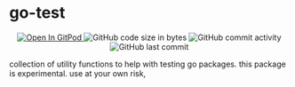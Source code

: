 # go-test

<p align="center">
  <a href="https://gitpod.io#https://github.com/da-moon/go-test">
    <img src="https://img.shields.io/badge/open%20in-gitpod-blue?logo=gitpod" alt="Open In GitPod">
  </a>
  <img src="https://img.shields.io/github/languages/code-size/da-moon/go-test" alt="GitHub code size in bytes">
  <img src="https://img.shields.io/github/commit-activity/w/da-moon/go-test" alt="GitHub commit activity">
  <img src="https://img.shields.io/github/last-commit/da-moon/go-test/master" alt="GitHub last commit">
</p>

collection of utility functions to help with testing go packages. this package is experimental. use at your own risk,
